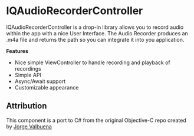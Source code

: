 # IQAudioRecorderController  

IQAudioRecorderController is a drop-in library allows you to record audio within the app with a nice User Interface. The Audio Recorder produces an .m4a file and returns the path so you can integrate it into you application.  

  
**Features**  

 - Nice simple ViewController to handle recording and playback of recordings
 - Simple API
 - Async/Await support
 - Customizable appearance

Attribution
----

This component is a port to C# from the original Objective-C repo created by [Jorge Valbuena](https://github.com/JV17/JVMenuPopover)
	

